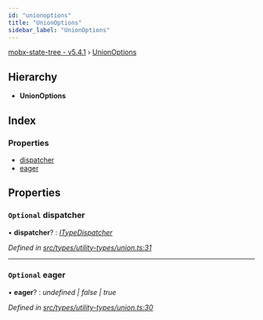```yaml
---
id: "unionoptions"
title: "UnionOptions"
sidebar_label: "UnionOptions"
---
```


[mobx-state-tree - v5.4.1](../index.md) › [UnionOptions](unionoptions.md)

## Hierarchy

* **UnionOptions**

## Index

### Properties

* [dispatcher](unionoptions.md#optional-dispatcher)
* [eager](unionoptions.md#optional-eager)

## Properties

### `Optional` dispatcher

• **dispatcher**? : *[ITypeDispatcher](../index.md#itypedispatcher)*

*Defined in [src/types/utility-types/union.ts:31](https://github.com/mobxjs/mobx-state-tree/blob/fb4f34de/src/types/utility-types/union.ts#L31)*

___

### `Optional` eager

• **eager**? : *undefined | false | true*

*Defined in [src/types/utility-types/union.ts:30](https://github.com/mobxjs/mobx-state-tree/blob/fb4f34de/src/types/utility-types/union.ts#L30)*
